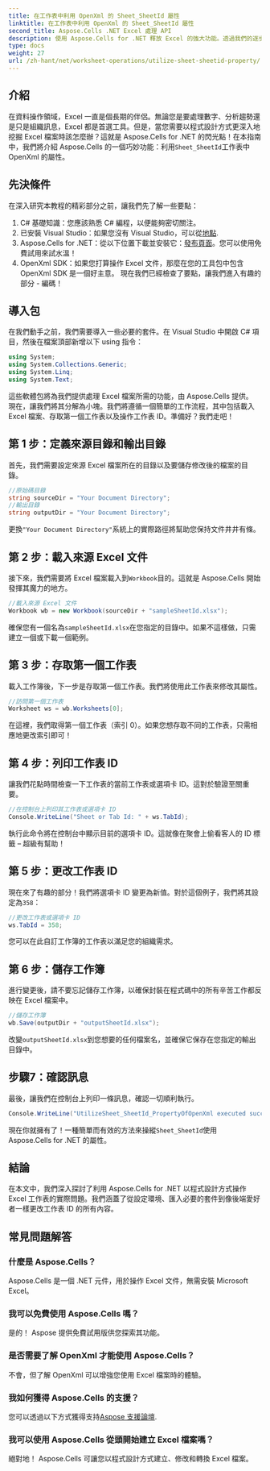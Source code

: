 ```yaml
---
title: 在工作表中利用 OpenXml 的 Sheet_SheetId 屬性
linktitle: 在工作表中利用 OpenXml 的 Sheet_SheetId 屬性
second_title: Aspose.Cells .NET Excel 處理 API
description: 使用 Aspose.Cells for .NET 釋放 Excel 的強大功能。透過我們的逐步指南學習如何有效地操作工作表 ID。
type: docs
weight: 27
url: /zh-hant/net/worksheet-operations/utilize-sheet-sheetid-property/
---
```

## 介紹
在資料操作領域，Excel 一直是個長期的伴侶。無論您是要處理數字、分析趨勢還是只是組織訊息，Excel 都是首選工具。但是，當您需要以程式設計方式更深入地挖掘 Excel 檔案時該怎麼辦？這就是 Aspose.Cells for .NET 的閃光點！在本指南中，我們將介紹 Aspose.Cells 的一個巧妙功能：利用`Sheet_SheetId`工作表中 OpenXml 的屬性。
## 先決條件
在深入研究本教程的精彩部分之前，讓我們先了解一些要點：
1. C# 基礎知識：您應該熟悉 C# 編程，以便能夠密切關注。
2. 已安裝 Visual Studio：如果您沒有 Visual Studio，可以從[地點](https://visualstudio.microsoft.com/).
3.  Aspose.Cells for .NET：從以下位置下載並安裝它：[發布頁面](https://releases.aspose.com/cells/net/)。您可以使用免費試用來試水溫！
4. OpenXml SDK：如果您打算操作 Excel 文件，那麼在您的工具包中包含 OpenXml SDK 是一個好主意。
現在我們已經檢查了要點，讓我們進入有趣的部分 - 編碼！
## 導入包
在我們動手之前，我們需要導入一些必要的套件。在 Visual Studio 中開啟 C# 項目，然後在檔案頂部新增以下 using 指令：
```csharp
using System;
using System.Collections.Generic;
using System.Linq;
using System.Text;
```
這些軟體包將為我們提供處理 Excel 檔案所需的功能，由 Aspose.Cells 提供。
現在，讓我們將其分解為小塊。我們將遵循一個簡單的工作流程，其中包括載入 Excel 檔案、存取第一個工作表以及操作工作表 ID。準備好？我們走吧！
## 第 1 步：定義來源目錄和輸出目錄
首先，我們需要設定來源 Excel 檔案所在的目錄以及要儲存修改後的檔案的目錄。
```csharp
//原始碼目錄
string sourceDir = "Your Document Directory";
//輸出目錄
string outputDir = "Your Document Directory";
```
更換`"Your Document Directory"`系統上的實際路徑將幫助您保持文件井井有條。
## 第 2 步：載入來源 Excel 文件
接下來，我們需要將 Excel 檔案載入到`Workbook`目的。這就是 Aspose.Cells 開始發揮其魔力的地方。
```csharp
//載入來源 Excel 文件
Workbook wb = new Workbook(sourceDir + "sampleSheetId.xlsx");
```
確保您有一個名為`sampleSheetId.xlsx`在您指定的目錄中。如果不這樣做，只需建立一個或下載一個範例。
## 第 3 步：存取第一個工作表
載入工作簿後，下一步是存取第一個工作表。我們將使用此工作表來修改其屬性。
```csharp
//訪問第一個工作表
Worksheet ws = wb.Worksheets[0];
```
在這裡，我們取得第一個工作表（索引 0）。如果您想存取不同的工作表，只需相應地更改索引即可！
## 第 4 步：列印工作表 ID
讓我們花點時間檢查一下工作表的當前工作表或選項卡 ID。這對於驗證至關重要。
```csharp
//在控制台上列印其工作表或選項卡 ID
Console.WriteLine("Sheet or Tab Id: " + ws.TabId);
```
執行此命令將在控制台中顯示目前的選項卡 ID。這就像在聚會上偷看客人的 ID 標籤 – 超級有幫助！
## 第 5 步：更改工作表 ID
現在來了有趣的部分！我們將選項卡 ID 變更為新值。對於這個例子，我們將其設定為`358`：
```csharp
//更改工作表或選項卡 ID
ws.TabId = 358;
```
您可以在此自訂工作簿的工作表以滿足您的組織需求。
## 第 6 步：儲存工作簿
進行變更後，請不要忘記儲存工作簿，以確保封裝在程式碼中的所有辛苦工作都反映在 Excel 檔案中。
```csharp
//儲存工作簿
wb.Save(outputDir + "outputSheetId.xlsx");
```
改變`outputSheetId.xlsx`到您想要的任何檔案名，並確保它保存在您指定的輸出目錄中。
## 步驟7：確認訊息
最後，讓我們在控制台上列印一條訊息，確認一切順利執行。
```csharp
Console.WriteLine("UtilizeSheet_SheetId_PropertyOfOpenXml executed successfully.\r\n");
```
現在你就擁有了！一種簡單而有效的方法來操縱`Sheet_SheetId`使用 Aspose.Cells for .NET 的屬性。
## 結論
在本文中，我們深入探討了利用 Aspose.Cells for .NET 以程式設計方式操作 Excel 工作表的實際問題。我們涵蓋了從設定環境、匯入必要的套件到像後端愛好者一樣更改工作表 ID 的所有內容。 
## 常見問題解答
### 什麼是 Aspose.Cells？
Aspose.Cells 是一個 .NET 元件，用於操作 Excel 文件，無需安裝 Microsoft Excel。
### 我可以免費使用 Aspose.Cells 嗎？
是的！ Aspose 提供免費試用版供您探索其功能。
### 是否需要了解 OpenXml 才能使用 Aspose.Cells？
不會，但了解 OpenXml 可以增強您使用 Excel 檔案時的體驗。
### 我如何獲得 Aspose.Cells 的支援？
您可以透過以下方式獲得支持[Aspose 支援論壇](https://forum.aspose.com/c/cells/9).
### 我可以使用 Aspose.Cells 從頭開始建立 Excel 檔案嗎？
絕對地！ Aspose.Cells 可讓您以程式設計方式建立、修改和轉換 Excel 檔案。
